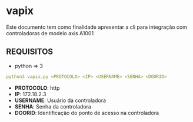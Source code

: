 # vapix

Este documento tem como finalidade apresentar a cli para integração com controladoras de modelo axis A1001

## REQUISITOS

* python => 3


```yaml
python3 vapix.py <PROTOCOLO> <IP> <USERNAME> <SENHA> <DOORID> 
```

- **PROTOCOLO**: http
- **IP**: 172.18.2.3
- **USERNAME**: Usuário da controladora
- **SENHA**: Senha da controladora
- **DOORID**: Identificação do ponto de acesso na controladora
